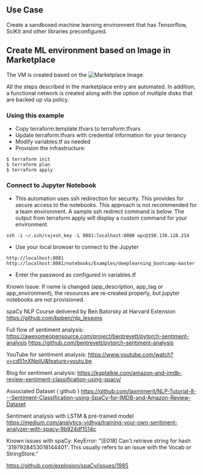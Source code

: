 ## Use Case
Create a sandboxed machine learning environment that has Tensorflow, SciKit 
and other libraries preconfigured.

## Create ML environment based on Image in Marketplace
The VM is created based on the ![Marketplace Image](https://cloudmarketplace.oracle.com/marketplace/en_US/listing/78643201).  

All the steps described in the marketplace entry are automated. In addition, a functional network is created along with the option of multiple disks that are backed up via policy.

### Using this example
* Copy terraform.template.tfvars to terraform.tfvars
* Update terraform.tfvars with credential information for your tenancy
* Modify variables.tf as needed
* Provision the infrastructure:

```
$ terraform init
$ terraform plan
$ terraform apply
```

### Connect to Jupyter Notebook
* This automation uses ssh redirection for security. This provides for secure access to the notebooks. This approach is not recommended for a team environment.  A sample ssh redirect command is below. The output from terraform apply will display a custom command for your environment.

```
ssh -i ~/.ssh/rajesh_key -L 8081:localhost:8080 opc@150.136.128.214
```

* Use your local browser to connect to the Jupyter
```
http://localhost:8081
http://localhost:8081/notebooks/Examples/deeplearning_bootcamp-master
```

* Enter the password as configured in variables.tf

Known Issue:
If name is changed (app_description, app_tag or app_environment),
the resources are re-created properly, but jupyter notebooks are not
provisioned.




spaCy
NLP Course delivered by Ben Batorsky at Harvard Extension
https://github.com/bpben/nlp_lessons

Full flow of sentiment analysis:
https://awesomeopensource.com/project/bentrevett/pytorch-sentiment-analysis
https://github.com/bentrevett/pytorch-sentiment-analysis


YouTube for sentiment analysis:
https://www.youtube.com/watch?v=cd51nXNpiiU&feature=youtu.be

Blog for sentiment analysis:
https://kgptalkie.com/amazon-and-imdb-review-sentiment-classification-using-spacy/

Associated Dataset ( github )
https://github.com/laxmimerit/NLP-Tutorial-8---Sentiment-Classification-using-SpaCy-for-IMDB-and-Amazon-Review-Dataset

Sentiment analysis with LSTM & pre-trained model
https://medium.com/analytics-vidhya/training-your-own-sentiment-analyzer-with-spacy-9b924df1514c

Known issues with spaCy:
KeyError: "[E018] Can't retrieve string for hash '3197928453018144401'. This usually refers to an issue with the Vocab or StringStore."

https://github.com/explosion/spaCy/issues/1985
